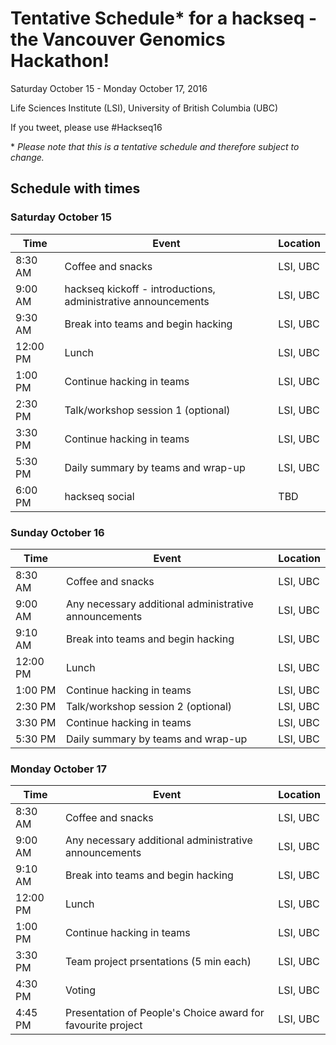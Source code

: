 # Tentative Schedule* for a hackseq - the Vancouver Genomics Hackathon!

Saturday October 15 - Monday October 17, 2016

Life Sciences Institute (LSI), University of British Columbia (UBC)

If you tweet, please use #Hackseq16

\* *Please note that this is a tentative schedule and therefore subject to change.*

## Schedule with times

### Saturday October 15 

| Time | Event | Location |
|------|-------|----------|
|8:30 AM | Coffee and snacks | LSI, UBC |
| 9:00 AM | hackseq kickoff - introductions, administrative announcements | LSI, UBC |
| 9:30 AM | Break into teams and begin hacking | LSI, UBC |
| 12:00 PM | Lunch | LSI, UBC |
| 1:00 PM | Continue hacking in teams | LSI, UBC |
| 2:30 PM | Talk/workshop session 1 (optional) |  LSI, UBC |
| 3:30 PM | Continue hacking in teams | LSI, UBC |
| 5:30 PM | Daily summary by teams and wrap-up | LSI, UBC |
| 6:00 PM | hackseq social | TBD |

### Sunday October 16

| Time | Event | Location |
|------|-------|----------|
|8:30 AM | Coffee and snacks | LSI, UBC |
| 9:00 AM | Any necessary additional administrative announcements | LSI, UBC |
| 9:10 AM | Break into teams and begin hacking | LSI, UBC |
| 12:00 PM | Lunch | LSI, UBC |
| 1:00 PM | Continue hacking in teams | LSI, UBC |
| 2:30 PM | Talk/workshop session 2 (optional) |  LSI, UBC |
| 3:30 PM | Continue hacking in teams | LSI, UBC |
| 5:30 PM | Daily summary by teams and wrap-up | LSI, UBC |

### Monday October 17

| Time | Event | Location |
|------|-------|----------|
|8:30 AM | Coffee and snacks | LSI, UBC |
| 9:00 AM | Any necessary additional administrative announcements | LSI, UBC |
| 9:10 AM | Break into teams and begin hacking | LSI, UBC |
| 12:00 PM | Lunch | LSI, UBC |
| 1:00 PM | Continue hacking in teams | LSI, UBC |
| 3:30 PM | Team project prsentations (5 min each) | LSI, UBC |
| 4:30 PM | Voting | LSI, UBC |
| 4:45 PM | Presentation of People's Choice award for favourite project | LSI, UBC |
